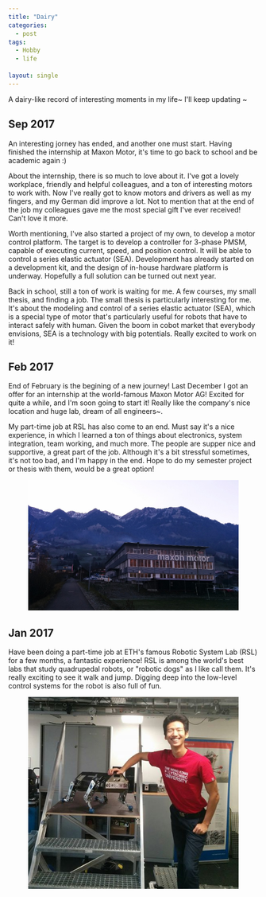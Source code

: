 ```yaml
---
title: "Dairy"
categories:
  - post
tags:
  - Hobby
  - life

layout: single
---
```


A dairy-like record of interesting moments in my life~ I'll keep updating ~

## Sep 2017
An interesting jorney has ended, and another one must start. Having finished the internship at Maxon Motor, it's time to go back to school and be academic again :)

About the internship, there is so much to love about it. I've got a lovely workplace, friendly and helpful colleagues, and a ton of interesting motors to work with. Now I've really got to know motors and drivers as well as my fingers, and my German did improve a lot. Not to mention that at the end of the job my colleagues gave me the most special gift I've ever received! Can't love it more.

Worth mentioning, I've also started a project of my own, to develop a motor control platform. The target is to develop a controller for 3-phase PMSM, capable of executing current, speed, and position control. It will be able to control a series elastic actuator (SEA). Development has already started on a development kit, and the design of in-house hardware platform is underway. Hopefully a full solution can be turned out next year.

Back in school, still a ton of work is waiting for me. A few courses, my small thesis, and finding a job. The small thesis is particularly interesting for me. It's about the modeling and control of a series elastic actuator (SEA), which is a special type of motor that's particularly useful for robots that have to interact safely with human. Given the boom in cobot market that everybody envisions, SEA is a technology with big potentials. Really excited to work on it!

## Feb 2017
End of February is the begining of a new journey! Last December I got an offer for an internship at the world-famous Maxon Motor AG! Excited for quite a while, and I'm soon going to start it! Really like the company's nice location and huge lab, dream of all engineers~.

My part-time job at RSL has also come to an end. Must say it's a nice experience, in which I learned a ton of things about electronics, system integration, team working, and much more. The people are supper nice and supportive, a great part of the job. Although it's a bit stressful sometimes, it's not too bad, and I'm happy in the end. Hope to do my semester project or thesis with them, would be a great option!

<figure>
    <a href="/images/Life-Collection/2017-01-maxon.jpg"><img src="/images/Life-Collection/2017-01-maxon.jpg"></a>
</figure>

## Jan 2017
Have been doing a part-time job at ETH's famous Robotic System Lab (RSL) for a few months, a fantastic experience! RSL is among the world's best labs that study quadrupedal robots, or "robotic dogs" as I like call them. It's really exciting to see it walk and jump. Digging deep into the low-level control systems for the robot is also full of fun.
<figure>
    <a href="/images/Life-Collection/2017-01-me-with-dog.jpg"><img src="/images/Life-Collection/2017-01-me-with-dog.jpg"></a>
</figure>
